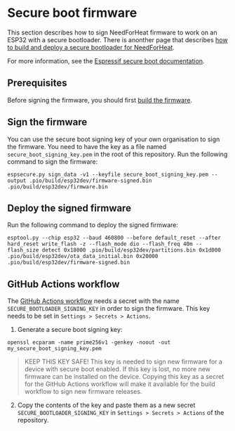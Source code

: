 # Secure boot firmware

This section describes how to sign NeedForHeat firmware to work on an ESP32 with a secure bootloader. There is anonther page that describes [how to build and deploy a secure bootloader for NeedForHeat](secure-boot-bootloader.md). 

For more information, see the [Espressif secure boot documentation](https://docs.espressif.com/projects/esp-idf/en/latest/esp32/security/secure-boot-v1.html).

## Prerequisites 
Before signing the firmware, you should first [build the firmware](./building.md).

## Sign the firmware
You can use the secure boot signing key of your own organisation to sign the firmware. You need to have the key as a file named `secure_boot_signing_key.pem` in the root of this repository. Run the following command to sign the firmware:
```shell
espsecure.py sign_data -v1 --keyfile secure_boot_signing_key.pem --output .pio/build/esp32dev/firmware-signed.bin .pio/build/esp32dev/firmware.bin
```

## Deploy the signed firmware
Run the following command to deploy the signed firmware:
```shell
esptool.py --chip esp32 --baud 460800 --before default_reset --after hard_reset write_flash -z --flash_mode dio --flash_freq 40m --flash_size detect 0x18000 .pio/build/esp32dev/partitions.bin 0x1d000 .pio/build/esp32dev/ota_data_initial.bin 0x20000 .pio/build/esp32dev/firmware-signed.bin
```

## GitHub Actions workflow
The [GitHub Actions workflow](https://github.com/energietransitie/needforheat-generic-firmware/blob/main/.github/workflows/release.yml) needs a secret with the name `SECURE_BOOTLOADER_SIGNING_KEY` in order to sign the firmware. This key needs to be set in `Settings > Secrets > Actions`.

1. Generate a secure boot signing key:
  ```shell
  openssl ecparam -name prime256v1 -genkey -noout -out my_secure_boot_signing_key.pem
  ```
  > KEEP THIS KEY SAFE! 
  > This key is needed to sign new firmware for a device with secure boot enabled. If this key is lost, no more new firmware can be installed on the device. 
  > Copying this key as a secret for the GitHub Actions workflow will make it available for the build workflow to sign new firmware releases.
2. Copy the contents of the key and paste them as a new secret `SECURE_BOOTLOADER_SIGNING_KEY` in `Settings > Secrets > Actions` of the repository.


